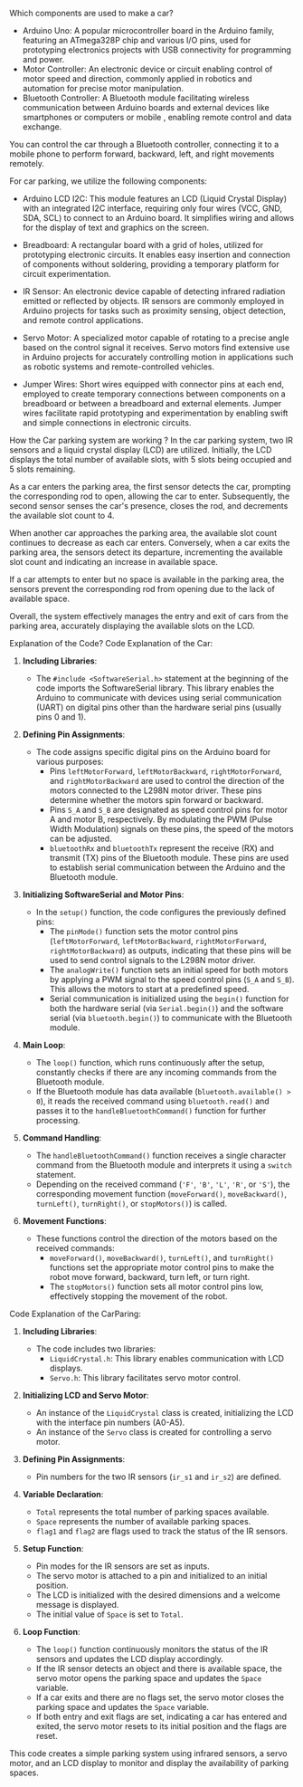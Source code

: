 Which components are used to make a car?
- Arduino Uno: A popular microcontroller board in the Arduino family, featuring an ATmega328P chip and various I/O pins, used for prototyping electronics projects with USB connectivity for programming and power.
- Motor Controller: An electronic device or circuit enabling control of motor speed and direction, commonly applied in robotics and automation for precise motor manipulation.
- Bluetooth Controller: A Bluetooth module facilitating wireless communication between Arduino boards and external devices like smartphones or computers or mobile , enabling remote control and data exchange.

You can control the car through a Bluetooth controller, connecting it to a mobile phone to perform forward, backward, left, and right movements remotely.

For car parking, we utilize the following components:
- Arduino LCD I2C: This module features an LCD (Liquid Crystal Display) with an integrated I2C interface, requiring only four wires (VCC, GND, SDA, SCL) to connect to an Arduino board. It simplifies wiring and allows for the display of text and graphics on the screen.

- Breadboard: A rectangular board with a grid of holes, utilized for prototyping electronic circuits. It enables easy insertion and connection of components without soldering, providing a temporary platform for circuit experimentation.

- IR Sensor: An electronic device capable of detecting infrared radiation emitted or reflected by objects. IR sensors are commonly employed in Arduino projects for tasks such as proximity sensing, object detection, and remote control applications.

- Servo Motor: A specialized motor capable of rotating to a precise angle based on the control signal it receives. Servo motors find extensive use in Arduino projects for accurately controlling motion in applications such as robotic systems and remote-controlled vehicles.

- Jumper Wires: Short wires equipped with connector pins at each end, employed to create temporary connections between components on a breadboard or between a breadboard and external elements. Jumper wires facilitate rapid prototyping and experimentation by enabling swift and simple connections in electronic circuits.

How the Car parking system are working ?
In the car parking system, two IR sensors and a liquid crystal display (LCD) are utilized. Initially, the LCD displays the total number of available slots, with 5 slots being occupied and 5 slots remaining.

As a car enters the parking area, the first sensor detects the car, prompting the corresponding rod to open, allowing the car to enter. Subsequently, the second sensor senses the car's presence, closes the rod, and decrements the available slot count to 4.

When another car approaches the parking area, the available slot count continues to decrease as each car enters. Conversely, when a car exits the parking area, the sensors detect its departure, incrementing the available slot count and indicating an increase in available space.

If a car attempts to enter but no space is available in the parking area, the sensors prevent the corresponding rod from opening due to the lack of available space.

Overall, the system effectively manages the entry and exit of cars from the parking area, accurately displaying the available slots on the LCD.


Explanation of the Code?
Code Explanation of the Car:
1. **Including Libraries**:
   - The `#include <SoftwareSerial.h>` statement at the beginning of the code imports the SoftwareSerial library. This library enables the Arduino to communicate with devices using serial communication (UART) on digital pins other than the hardware serial pins (usually pins 0 and 1).

2. **Defining Pin Assignments**:
   - The code assigns specific digital pins on the Arduino board for various purposes:
     - Pins `leftMotorForward`, `leftMotorBackward`, `rightMotorForward`, and `rightMotorBackward` are used to control the direction of the motors connected to the L298N motor driver. These pins determine whether the motors spin forward or backward.
     - Pins `S_A` and `S_B` are designated as speed control pins for motor A and motor B, respectively. By modulating the PWM (Pulse Width Modulation) signals on these pins, the speed of the motors can be adjusted.
     - `bluetoothRx` and `bluetoothTx` represent the receive (RX) and transmit (TX) pins of the Bluetooth module. These pins are used to establish serial communication between the Arduino and the Bluetooth module.

3. **Initializing SoftwareSerial and Motor Pins**:
   - In the `setup()` function, the code configures the previously defined pins:
     - The `pinMode()` function sets the motor control pins (`leftMotorForward`, `leftMotorBackward`, `rightMotorForward`, `rightMotorBackward`) as outputs, indicating that these pins will be used to send control signals to the L298N motor driver.
     - The `analogWrite()` function sets an initial speed for both motors by applying a PWM signal to the speed control pins (`S_A` and `S_B`). This allows the motors to start at a predefined speed.
     - Serial communication is initialized using the `begin()` function for both the hardware serial (via `Serial.begin()`) and the software serial (via `bluetooth.begin()`) to communicate with the Bluetooth module.

4. **Main Loop**:
   - The `loop()` function, which runs continuously after the setup, constantly checks if there are any incoming commands from the Bluetooth module.
   - If the Bluetooth module has data available (`bluetooth.available() > 0`), it reads the received command using `bluetooth.read()` and passes it to the `handleBluetoothCommand()` function for further processing.

5. **Command Handling**:
   - The `handleBluetoothCommand()` function receives a single character command from the Bluetooth module and interprets it using a `switch` statement.
   - Depending on the received command (`'F'`, `'B'`, `'L'`, `'R'`, or `'S'`), the corresponding movement function (`moveForward()`, `moveBackward()`, `turnLeft()`, `turnRight()`, or `stopMotors()`) is called.

6. **Movement Functions**:
   - These functions control the direction of the motors based on the received commands:
     - `moveForward()`, `moveBackward()`, `turnLeft()`, and `turnRight()` functions set the appropriate motor control pins to make the robot move forward, backward, turn left, or turn right.
     - The `stopMotors()` function sets all motor control pins low, effectively stopping the movement of the robot.

Code Explanation of the CarParing:

1. **Including Libraries**:
   - The code includes two libraries:
     - `LiquidCrystal.h`: This library enables communication with LCD displays.
     - `Servo.h`: This library facilitates servo motor control.

2. **Initializing LCD and Servo Motor**:
   - An instance of the `LiquidCrystal` class is created, initializing the LCD with the interface pin numbers (A0-A5).
   - An instance of the `Servo` class is created for controlling a servo motor.

3. **Defining Pin Assignments**:
   - Pin numbers for the two IR sensors (`ir_s1` and `ir_s2`) are defined.

4. **Variable Declaration**:
   - `Total` represents the total number of parking spaces available.
   - `Space` represents the number of available parking spaces.
   - `flag1` and `flag2` are flags used to track the status of the IR sensors.

5. **Setup Function**:
   - Pin modes for the IR sensors are set as inputs.
   - The servo motor is attached to a pin and initialized to an initial position.
   - The LCD is initialized with the desired dimensions and a welcome message is displayed.
   - The initial value of `Space` is set to `Total`.

6. **Loop Function**:
   - The `loop()` function continuously monitors the status of the IR sensors and updates the LCD display accordingly.
   - If the IR sensor detects an object and there is available space, the servo motor opens the parking space and updates the `Space` variable.
   - If a car exits and there are no flags set, the servo motor closes the parking space and updates the `Space` variable.
   - If both entry and exit flags are set, indicating a car has entered and exited, the servo motor resets to its initial position and the flags are reset.

This code creates a simple parking system using infrared sensors, a servo motor, and an LCD display to monitor and display the availability of parking spaces.

